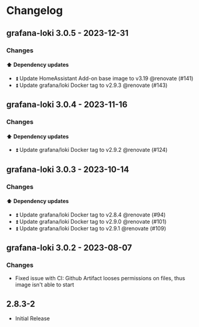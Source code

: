 # Changelog

## grafana-loki 3.0.5 - 2023-12-31

### Changes

#### ⬆️ Dependency updates

- ⏫ Update HomeAssistant Add-on base image to v3.19 @renovate (#141)
- ⏫ Update grafana/loki Docker tag to v2.9.3 @renovate (#143)

## grafana-loki 3.0.4 - 2023-11-16

### Changes

#### ⬆️ Dependency updates

- ⏫ Update grafana/loki Docker tag to v2.9.2 @renovate (#124)

## grafana-loki 3.0.3 - 2023-10-14

### Changes

#### ⬆️ Dependency updates

- ⏫ Update grafana/loki Docker tag to v2.8.4 @renovate (#94)
- ⏫ Update grafana/loki Docker tag to v2.9.0 @renovate (#101)
- ⏫ Update grafana/loki Docker tag to v2.9.1 @renovate (#109)

## grafana-loki 3.0.2 - 2023-08-07

### Changes

- Fixed issue with CI: Github Artifact looses permissions on files, thus image isn't able to start

## 2.8.3-2

- Initial Release
